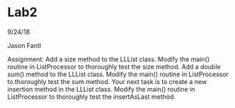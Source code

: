 # Lab2

9/24/18

Jason Fantl

Assignment: 
Add a size method to the LLList class.
          Modify the main() routine in ListProcessor to thoroughly test the size method.
Add a double sum()  method to the LLList class.
          Modify the main() routine in ListProcessor to thoroughly test the sum method.
Your next task is to create a new insertion method in the LLList class. 
          Modify the main() routine in ListProcessor to thoroughly test the insertAsLast method.

